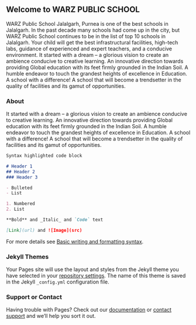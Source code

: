 ## Welcome to WARZ PUBLIC SCHOOL

WARZ Public School Jalalgarh, Purnea is one of the best schools in Jalalgarh. In the past decade many schools had come up in the city, but WARZ Public School continues to be in the list of top 10 schools in Jalalgarh. Your child will get the best infrastructural facilities, high-tech labs, guidance of experienced and expert teachers, and a conducive environment. It started with a dream – a glorious vision to create an ambience conducive to creative learning. An innovative direction towards providing Global education with its feet firmly grounded in the Indian Soil. A humble endeavor to touch the grandest heights of excellence in Education. A school with a difference! A school that will become a trendsetter in the quality of facilities and its gamut of opportunities.



### About

It started with a dream – a glorious vision to create an ambience conducive to creative learning. An innovative direction towards providing Global education with its feet firmly grounded in the Indian Soil. A humble endeavor to touch the grandest heights of excellence in Education. A school with a difference! A school that will become a trendsetter in the quality of facilities and its gamut of opportunities.

```markdown
Syntax highlighted code block

# Header 1
## Header 2
### Header 3

- Bulleted
- List

1. Numbered
2. List

**Bold** and _Italic_ and `Code` text

[Link](url) and ![Image](src)
```

For more details see [Basic writing and formatting syntax](https://docs.github.com/en/github/writing-on-github/getting-started-with-writing-and-formatting-on-github/basic-writing-and-formatting-syntax).

### Jekyll Themes

Your Pages site will use the layout and styles from the Jekyll theme you have selected in your [repository settings](https://github.com/abdulwahid1o/abdulwahid1o.github.io/settings/pages). The name of this theme is saved in the Jekyll `_config.yml` configuration file.

### Support or Contact

Having trouble with Pages? Check out our [documentation](https://docs.github.com/categories/github-pages-basics/) or [contact support](https://support.github.com/contact) and we’ll help you sort it out.
